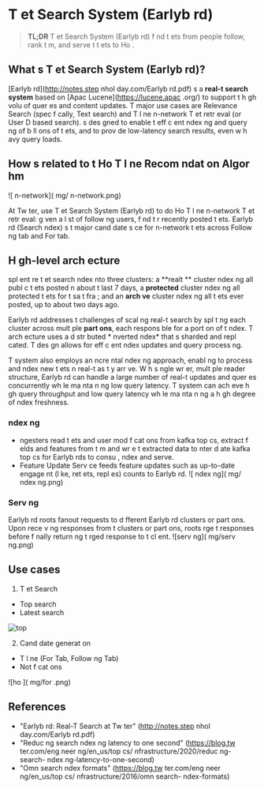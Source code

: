 # T et Search System (Earlyb rd)
> **TL;DR** T et Search System (Earlyb rd) f nd t ets from people   follow, rank t m, and serve t  t ets to Ho .

## What  s T et Search System (Earlyb rd)? 
[Earlyb rd](http://notes.step nhol day.com/Earlyb rd.pdf)  s a **real-t   search system** based on [Apac  Lucene](https://lucene.apac .org/) to support t  h gh volu  of quer es and content updates. T  major use cases are Relevance Search (spec f cally, Text search) and T  l ne  n-network T et retr eval (or User D based search).    s des gned to enable t  eff c ent  ndex ng and query ng of b ll ons of t ets, and to prov de low-latency search results, even w h  avy query loads.

## How    s related to t  Ho  T  l ne Recom ndat on Algor hm

![ n-network]( mg/ n-network.png)

At Tw ter,   use T et Search System (Earlyb rd) to do Ho  T  l ne  n-network T et retr eval: g ven a l st of follow ng users, f nd t  r recently posted t ets. Earlyb rd (Search  ndex)  s t  major cand date s ce for  n-network t ets across Follow ng tab and For   tab.


## H gh-level arch ecture
  spl    ent re t et search  ndex  nto three clusters: a **realt  ** cluster  ndex ng all publ c t ets posted  n about t  last 7 days, a **protected** cluster  ndex ng all protected t ets for t  sa  t  fra ; and an **arch ve** cluster  ndex ng all t ets ever posted, up to about two days ago. 

Earlyb rd addresses t  challenges of scal ng real-t   search by spl t ng each cluster across mult ple **part  ons**, each respons ble for a port on of t   ndex. T  arch ecture uses a d str buted * nverted  ndex* that  s sharded and repl cated. T  des gn allows for eff c ent  ndex updates and query process ng. 

T  system also employs an  ncre ntal  ndex ng approach, enabl ng   to process and  ndex new t ets  n real-t   as t y arr ve. W h s ngle wr er, mult ple reader structure, Earlyb rd can handle a large number of real-t   updates and quer es concurrently wh le ma nta n ng low query latency. T  system can ach eve h gh query throughput and low query latency wh le ma nta n ng a h gh degree of  ndex freshness. 


###  ndex ng 
*  ngesters read t ets and user mod f cat ons from kafka top cs, extract f elds and features from t m and wr e t  extracted data to  nter d ate kafka top cs for Earlyb rds to consu ,  ndex and serve.
* Feature Update Serv ce feeds feature updates such as up-to-date engage nt (l ke, ret ets, repl es) counts to Earlyb rd.
![ ndex ng]( mg/ ndex ng.png)

### Serv ng
Earlyb rd roots fanout requests to d fferent Earlyb rd clusters or part  ons. Upon rece v ng responses from t  clusters or part  ons, roots  rge t  responses before f nally return ng t   rged response to t  cl ent. 
![serv ng]( mg/serv ng.png)

## Use cases

1. T et Search
  * Top search
  * Latest search

![top]( mg/top-search.png)

2. Cand date generat on
  * T  l ne (For   Tab, Follow ng Tab)
  * Not f cat ons

![ho ]( mg/for .png)

## References
* "Earlyb rd: Real-T   Search at Tw ter" (http://notes.step nhol day.com/Earlyb rd.pdf)
* "Reduc ng search  ndex ng latency to one second" (https://blog.tw ter.com/eng neer ng/en_us/top cs/ nfrastructure/2020/reduc ng-search- ndex ng-latency-to-one-second)
* "Omn search  ndex formats" (https://blog.tw ter.com/eng neer ng/en_us/top cs/ nfrastructure/2016/omn search- ndex-formats)


